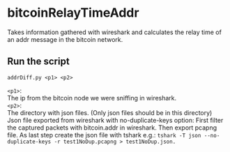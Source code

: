 # bitcoinRelayTimeAddr
Takes information gathered with wireshark and calculates the relay time of an addr message in the bitcoin network.

## Run the script
`addrDiff.py <p1> <p2>`


 `<p1>`:\
 The ip from the bitcoin node we were sniffing in wireshark.\
 `<p2>`:\
 The directory with json files. (Only json files should be in this directory)\
 Json file exported from wireshark with no-duplicate-keys option: First filter the captured packets with bitcoin.addr in wireshark. Then export pcapng file. As last step create the json file with tshark e.g.: `tshark -T json --no-duplicate-keys -r test1NoDup.pcapng > test1NoDup.json.`
